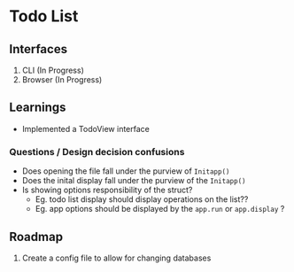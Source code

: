 # Todo List

## Interfaces
1. CLI (In Progress)
2. Browser (In Progress)

## Learnings
- Implemented a TodoView interface

### Questions / Design decision confusions
- Does opening the file fall under the purview of `Initapp()`
- Does the inital display fall under the purview of the `Initapp()`
- Is showing options responsibility of the struct? 
    - Eg. todo list display should display operations on the list??
    - Eg. app options should be displayed by the `app.run` or `app.display` ? 

## Roadmap
1. Create a config file to allow for changing databases
